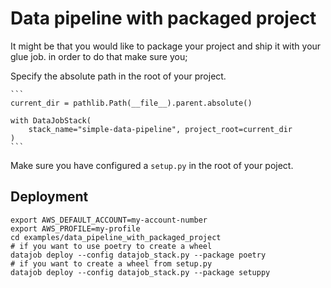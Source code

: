 # Data pipeline with packaged project

It might be that you would like to package your project and ship it with your glue job.
in order to do that make sure you;

Specify the absolute path in the root of your project.

    ```
    current_dir = pathlib.Path(__file__).parent.absolute()

    with DataJobStack(
        stack_name="simple-data-pipeline", project_root=current_dir
    )
    ```

Make sure you have configured a `setup.py` in the root of your poject.

## Deployment

    export AWS_DEFAULT_ACCOUNT=my-account-number
    export AWS_PROFILE=my-profile
    cd examples/data_pipeline_with_packaged_project
    # if you want to use poetry to create a wheel
    datajob deploy --config datajob_stack.py --package poetry
    # if you want to create a wheel from setup.py
    datajob deploy --config datajob_stack.py --package setuppy
